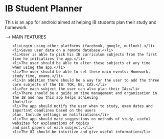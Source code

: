 # IB Student Planner
This is an app for android aimed at helping IB students plan their study and homework.

--> MAIN FEATURES

<ol>

	<li>Login using other platforms (facebook, google, outlook).</li>
	<li>Saves user data on a remote database.</li>
	<li>User is able to pick his IB curriculum subjects from the first time he initializes the app.</li>
	<li>The user should be able to alter these subjects at any time when using the app.</li>
	<li>The user should be able to set these main events: Homework, study time, exams.</li>
	<li>In addition there should be a way for the user to add the three core subjects of the IB: TOK, EE, CAS.</li>
	<li>For each subject the user can also plan their IAs</li>
	<li>There should be a guide on time management and organization in the IB and how this app helps achieving
	that</li>
	<li>The app should notify the user when to study, exam dates and important deadlines based on the users
	plan. Include settings on notifications</li>
	<li>The app should make suggestions on methods of study, useful websites for explanations of topics
	and past papers of each subject.</li>
	<li>The UI should be intuitive and give useful information</li>
</ol>
